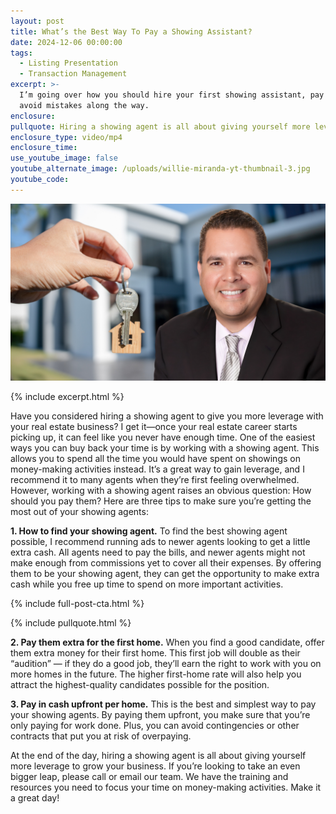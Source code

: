 ```yaml
---
layout: post
title: What’s the Best Way To Pay a Showing Assistant?
date: 2024-12-06 00:00:00
tags:
  - Listing Presentation
  - Transaction Management
excerpt: >-
  I’m going over how you should hire your first showing assistant, pay them, and
  avoid mistakes along the way.
enclosure:
pullquote: Hiring a showing agent is all about giving yourself more leverage.
enclosure_type: video/mp4
enclosure_time:
use_youtube_image: false
youtube_alternate_image: /uploads/willie-miranda-yt-thumbnail-3.jpg
youtube_code:
---
```

![](/uploads/willie-miranda-yt-thumbnail-2.jpg)

{% include excerpt.html %}

Have you considered hiring a showing agent to give you more leverage with your real estate business? I get it—once your real estate career starts picking up, it can feel like you never have enough time. One of the easiest ways you can buy back your time is by working with a showing agent. This allows you to spend all the time you would have spent on showings on money-making activities instead. It’s a great way to gain leverage, and I recommend it to many agents when they’re first feeling overwhelmed. However, working with a showing agent raises an obvious question: How should you pay them? Here are three tips to make sure you’re getting the most out of your showing agents:

**1\. How to find your showing agent.** To find the best showing agent possible, I recommend running ads to newer agents looking to get a little extra cash. All agents need to pay the bills, and newer agents might not make enough from commissions yet to cover all their expenses. By offering them to be your showing agent, they can get the opportunity to make extra cash while you free up time to spend on more important activities.

{% include full-post-cta.html %}

{% include pullquote.html %}

**2\. Pay them extra for the first home.** When you find a good candidate, offer them extra money for their first home. This first job will double as their “audition” — if they do a good job, they’ll earn the right to work with you on more homes in the future. The higher first-home rate will also help you attract the highest-quality candidates possible for the position.

**3\. Pay in cash upfront per home.** This is the best and simplest way to pay your showing agents. By paying them upfront, you make sure that you’re only paying for work done. Plus, you can avoid contingencies or other contracts that put you at risk of overpaying.

At the end of the day, hiring a showing agent is all about giving yourself more leverage to grow your business. If you’re looking to take an even bigger leap, please call or email our team. We have the training and resources you need to focus your time on money-making activities. Make it a great day!